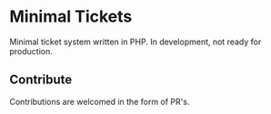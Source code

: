 # Minimal Tickets

Minimal ticket system written in PHP. In development, not ready for production.

## Contribute

Contributions are welcomed in the form of PR's.
